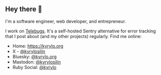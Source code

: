 ## Hey there 👋

I'm a software engineer, web developer, and entrepreneur.

I work on [Telebugs](https://telebugs.com). It's a self-hosted Sentry alternative for error tracking that I post about (and my other projects) regularly. Find me online:

- Home: https://kyrylo.org
- X - [@kyrylosilin](https://x.com/kyrylosilin)
- Bluesky: [@kyrylo.org](https://bsky.app/profile/kyrylo.org)
- Mastodon: [@kyrylosilin](https://mastodon.social/@kyrylosilin)
- Ruby Social: [@kyrylo](https://ruby.social/@kyrylo)
